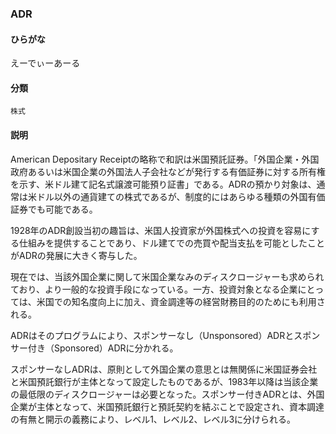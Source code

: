 <div style="display:none;">

## [あ行](securities-terms?id=あ行)
## [か行](securities-terms?id=か行)
## [さ行](securities-terms?id=さ行)
## [た行](securities-terms?id=た行)
## [な行](securities-terms?id=な行)
## [は行](securities-terms?id=は行)
## [ま行](securities-terms?id=ま行)
## [や行](securities-terms?id=や行)
## [ら行](securities-terms?id=ら行)
## [わ行](securities-terms?id=わ行)
## [英数字・記号](securities-terms?id=英数字・記号)

</div>

### ADR

#### ひらがな

えーでぃーあーる

#### 分類

`株式`

#### 説明

American Depositary Receiptの略称で和訳は米国預託証券。「外国企業・外国政府あるいは米国企業の外国法人子会社などが発行する有価証券に対する所有権を示す、米ドル建て記名式譲渡可能預り証書」である。ADRの預かり対象は、通常は米ドル以外の通貨建ての株式であるが、制度的にはあらゆる種類の外国有価証券でも可能である。
1928年のADR創設当初の趣旨は、米国人投資家が外国株式への投資を容易にする仕組みを提供することであり、ドル建てでの売買や配当支払を可能としたことがADRの発展に大きく寄与した。
現在では、当該外国企業に関して米国企業なみのディスクロージャーも求められており、より一般的な投資手段になっている。一方、投資対象となる企業にとっては、米国での知名度向上に加え、資金調達等の経営財務目的のためにも利用される。
 
ADRはそのプログラムにより、スポンサーなし（Unsponsored）ADRとスポンサー付き（Sponsored）ADRに分かれる。
スポンサーなしADRは、原則として外国企業の意思とは無関係に米国証券会社と米国預託銀行が主体となって設定したものであるが、1983年以降は当該企業の最低限のディスクロージャーは必要となった。スポンサー付きADRとは、外国企業が主体となって、米国預託銀行と預託契約を結ぶことで設定され、資本調達の有無と開示の義務により、レベル1、レベル2、レベル3に分けられる。


